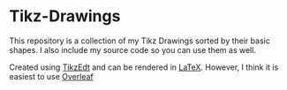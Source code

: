 # Tikz-Drawings

This repository is a collection of my Tikz Drawings sorted by their basic shapes.
I also include my source code so you can use them as well.

Created using [TikzEdt](https://github.com/mkantem/tikzedt/) and can be rendered in [LaTeX](https://github.com/latex3/latex3). 
However, I think it is easiest to use [Overleaf](https://www.overleaf.com/)
